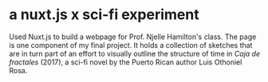 # a nuxt.js x sci-fi experiment

Used Nuxt.js to build a webpage for Prof. Njelle Hamilton's class. The page is one component of my final project. It holds a collection of sketches that are in turn part of an effort to visually outline the structure of time in _Caja de fractales_ (2017), a sci-fi novel by the Puerto Rican author Luis Othoniel Rosa.
